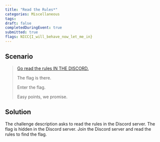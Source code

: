 ```yaml
---
title: "Read the Rules*"
categories: Miscellaneous
tags: 
draft: false
completedDuringEvent: true
submitted: true
flags: NICC{I_will_behave_now_let_me_in}
---
```

## Scenario

> [Go read the rules IN THE DISCORD.](https://discord.gg/mdx7H4DeWC)
>
> The flag is there.
>
> Enter the flag.
>
> Easy points, we promise.

## Solution

The challenge description asks to read the rules in the Discord server. The flag is hidden in the Discord server. Join the Discord server and read the rules to find the flag.
